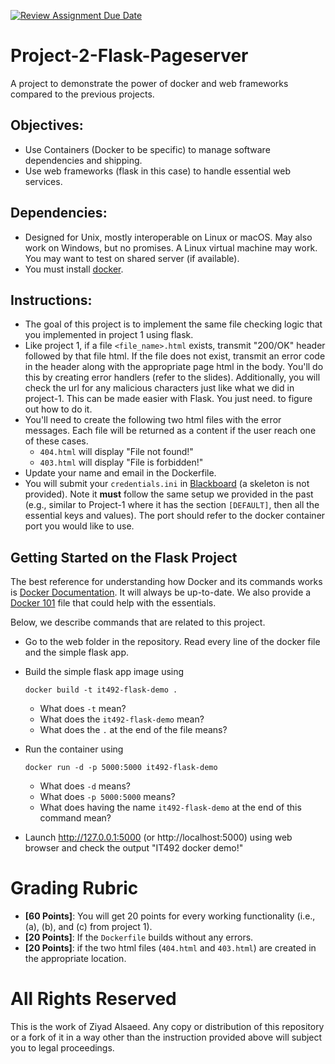 [![Review Assignment Due Date](https://classroom.github.com/assets/deadline-readme-button-24ddc0f5d75046c5622901739e7c5dd533143b0c8e959d652212380cedb1ea36.svg)](https://classroom.github.com/a/wC4AGXAl)
# Project-2-Flask-Pageserver

A project to demonstrate the power of docker and web frameworks
compared to the previous projects. 

## Objectives:

* Use Containers (Docker to be specific) to manage software
  dependencies and shipping.
* Use web frameworks (flask in this case) to handle essential
  web services. 

## Dependencies:

* Designed for Unix, mostly interoperable on Linux or macOS.
  May also work on Windows, but no promises. A Linux
  virtual machine may work. You may want to test on shared
  server (if available).
* You must install [docker](https://www.docker.com/products/docker-desktop/).

## Instructions:

* The goal of this project is to implement the same file checking logic
  that you implemented in project 1 using flask. 
* Like project 1, if a file `<file_name>.html` exists, transmit "200/OK"
  header followed by that file html. If the file does not exist, transmit
  an error code in the header along with the appropriate page html in the
  body. You'll do this by creating error handlers (refer to the slides).
  Additionally, you will check the url for any malicious characters just
  like what we did in project-1. This can be made easier with Flask. You just
  need. to figure out how to do it.
* You'll need to create the following two html files with the error messages.
  Each file will be returned as a content if the user reach one of these cases. 
    * `404.html` will display "File not found!"
    * `403.html` will display "File is forbidden!"
* Update your name and email in the Dockerfile.
* You will submit your `credentials.ini` in
  [Blackboard](https://lms.qu.edu.sa/) (a skeleton is not provided).
  Note it __must__ follow the same setup we provided in the past
  (e.g., similar to Project-1 where it has the section `[DEFAULT]`, then
  all the essential keys and values). The port should refer to the docker container
  port you would like to use.

## Getting Started on the Flask Project

The best reference for understanding how Docker and its commands works is
[Docker Documentation](https://docs.docker.com/engine/reference/builder/).
It will always be up-to-date. We also provide a [Docker 101](web/Docker-101.md)
file that could help with the essentials.

Below, we describe commands that are related to this project. 

* Go to the web folder in the repository. Read every line of the
  docker file and the simple flask app.
* Build the simple flask app image using
  ```shell
  docker build -t it492-flask-demo .
  ```
  * What does `-t` mean?
  * What does the `it492-flask-demo` mean?
  * What does the `.` at the end of the file means?

* Run the container using
  ```shell
  docker run -d -p 5000:5000 it492-flask-demo
  ```
  * What does `-d` means?
  * What does `-p 5000:5000` means?
  * What does having the name `it492-flask-demo` at the end of this command mean?

* Launch http://127.0.0.1:5000 (or http://localhost:5000) using web
  browser and check the output "IT492 docker demo!"

# Grading Rubric

* **[60 Points]**: You will get 20 points for every working
  functionality (i.e., (a), (b), and (c) from project 1). 
* **[20 Points]**: If the `Dockerfile` builds without any errors.
* **[20 Points]**: if the two html files (`404.html` and `403.html`)
  are created in the appropriate location.

# All Rights Reserved

This is the work of Ziyad Alsaeed. Any copy or distribution of this
repository or a fork of it in a way other than the instruction provided
above will subject you to legal proceedings. 